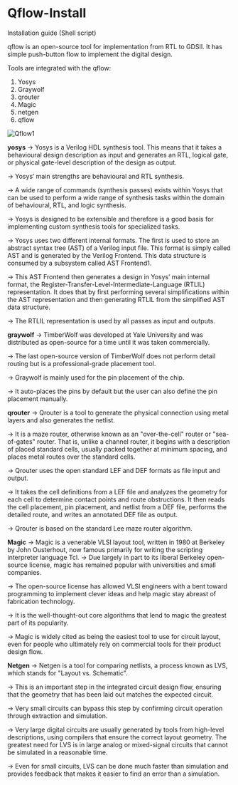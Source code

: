 # Qflow-Install
Installation guide (Shell script)

qflow is an open-source tool for implementation from RTL to GDSII. It has simple push-button flow to implement the digital design. 

Tools are integrated with the qflow: 
1. Yosys
2. Graywolf
3. qrouter
4. Magic
5. netgen
6. qflow

![Qflow1](https://github.com/RukmiChavda/Qflow-Install/assets/82014536/2d21c04a-c787-4e10-b830-28e078aad933)


**yosys**
-> Yosys is a Verilog HDL synthesis tool. This means that it takes a behavioural design description as input and generates an RTL, logical gate, or physical gate-level description of the design as output.

-> Yosys’ main strengths are behavioural and RTL synthesis. 

-> A wide range of commands (synthesis passes) exists within Yosys that can be used to perform a wide range of synthesis tasks within the domain of behavioural, RTL, and logic synthesis. 

-> Yosys is designed to be extensible and therefore is a good basis for implementing custom synthesis tools for specialized tasks.

-> Yosys uses two different internal formats. The first is used to store an abstract syntax tree (AST) of a Verilog input file. This format is simply called AST and is generated by the Verilog Frontend. This data structure is consumed by a subsystem called AST Frontend1.

-> This AST Frontend then generates a design in Yosys’ main internal format, the
Register-Transfer-Level-Intermediate-Language (RTLIL) representation. It does that by first performing several simplifications within the AST representation and then generating RTLIL from the simplified AST data structure. 

-> The RTLIL representation is used by all passes as input and outputs.


**graywolf**
-> TimberWolf was developed at Yale University and was distributed as open-source for a time until it was taken commercially. 

-> The last open-source version of TimberWolf does not perform detail routing but is a professional-grade placement tool. 

-> Graywolf is mainly used for the pin placement of the chip. 

-> It auto-places the pins by default but the user can also define the pin placement manually.


**qrouter**
-> Qrouter is a tool to generate the physical connection using metal layers and also generates the netlist. 

-> It is a maze router, otherwise known as an "over-the-cell" router or "sea-of-gates" router. That is, unlike a channel router, it begins with a description of placed standard cells, usually packed together at minimum spacing, and places metal routes over the standard cells. 

-> Qrouter uses the open standard LEF and DEF formats as file input and output.

-> It takes the cell definitions from a LEF file and analyzes the geometry for each cell to determine contact points and route obstructions. It then reads the cell placement, pin placement, and netlist from a DEF file, performs the detailed route, and writes an annotated DEF file as output. 

-> Qrouter is based on the standard Lee maze router algorithm.


**Magic** 
-> Magic is a venerable VLSI layout tool, written in 1980 at Berkeley by John Ousterhout, now famous primarily for writing the scripting interpreter language Tcl. -> Due largely in part to its liberal Berkeley open-source license, magic has remained popular with universities and small companies. 

-> The open-source license has allowed VLSI engineers with a bent toward programming to implement clever ideas and help magic stay abreast of fabrication technology.

-> It is the well-thought-out core algorithms that lend to magic the greatest part of its popularity. 

-> Magic is widely cited as being the easiest tool to use for circuit layout, even for people who ultimately rely on commercial tools for their product design flow.


**Netgen**
-> Netgen is a tool for comparing netlists, a process known as LVS, which stands for
"Layout vs. Schematic". 

-> This is an important step in the integrated circuit design flow, ensuring that the geometry that has been laid out matches the expected circuit. 

-> Very small circuits can bypass this step by confirming circuit operation through extraction and simulation. 

-> Very large digital circuits are usually generated by tools from high-level descriptions, using compilers that ensure the correct layout geometry. The greatest need for LVS is in large analog or mixed-signal circuits that cannot be simulated in a reasonable time.

-> Even for small circuits, LVS can be done much faster than simulation and provides feedback that makes it easier to find an error than a simulation.
